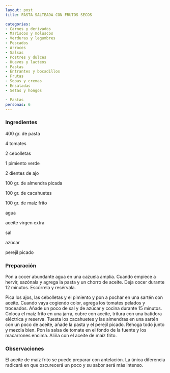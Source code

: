```yaml
---
layout: post
title: PASTA SALTEADA CON FRUTOS SECOS

categories:
- Carnes y derivados
- Mariscos y moluscos
- Verduras y legumbres
- Pescados
- Arroces
- Salsas
- Postres y dulces
- Huevos y lacteos
- Pastas
- Entrantes y bocadillos
- Frutas
- Sopas y cremas
- Ensaladas
- Setas y hongos

- Pastas
personas: 6 
---
```

<h3>Ingredientes</h3>
400 gr. de pasta

4 tomates

2 cebolletas

1 pimiento verde

2 dientes de ajo

100 gr. de almendra picada

100 gr. de cacahuetes

100 gr. de maíz frito

agua

aceite virgen extra

sal

azúcar

perejil picado

<h3>Preparación</h3>
Pon a cocer abundante agua en una cazuela amplia. Cuando empiece a hervir, sazónala y agrega la pasta y un chorro de aceite. Deja cocer durante 12 minutos. Escúrrela y resérvala.

Pica los ajos, las cebolletas y el pimiento y pon a pochar en una sartén con aceite. Cuando vaya cogiendo color, agrega los tomates pelados y troceados. Añade un poco de sal y de azúcar y cocina durante 15 minutos. Coloca el maíz frito en una jarra, cubre con aceite, tritura con una batidora eléctrica y reserva. Tuesta los cacahuetes y las almendras en una sartén con un poco de aceite, añade la pasta y el perejil picado. Rehoga todo junto y mezcla bien. Pon la salsa de tomate en el fondo de la fuente y los macarrones encima. Aliña con el aceite de maíz frito.

<h3>Observaciones</h3>
El aceite de maíz frito se puede preparar con antelación. La única diferencia radicará en que oscurecerá un poco y su sabor será más intenso.

